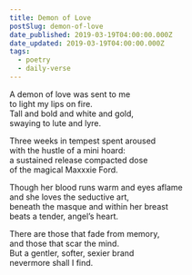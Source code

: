 ```yaml
---
title: Demon of Love
postSlug: demon-of-love
date_published: 2019-03-19T04:00:00.000Z
date_updated: 2019-03-19T04:00:00.000Z
tags:
  - poetry
  - daily-verse
---
```


A demon of love was sent to me  
to light my lips on fire.  
Tall and bold and white and gold,  
swaying to lute and lyre.

Three weeks in tempest spent aroused  
with the hustle of a mini hoard:  
a sustained release compacted dose  
of the magical Maxxxie Ford.

Though her blood runs warm and eyes aflame  
and she loves the seductive art,  
beneath the masque and within her breast  
beats a tender, angel’s heart.

There are those that fade from memory,  
and those that scar the mind.  
But a gentler, softer, sexier brand  
nevermore shall I find.
